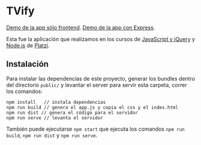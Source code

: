 TVify
=====

[Demo de la app sólo frontend](http://slifszyc.github.io/tvify/).
[Demo de la app con Express](http://tvify.herokuapp.com).

Esta fue la aplicación que realizamos en los cursos de [JavaScript y jQuery](https://platzi.com/jquery) y [Node.js](https://platzi.com/nodejs) de [Platzi](https://platzi.com).

## Instalación

Para instalar las dependencias de este proyecto, generar los bundles dentro del directorio `public/` y levantar el server para servir esta carpeta, correr los comandos:

```
npm install   // instala dependencias
npm run build // genera el app.js y copia el css y el index.html
npm run dist // genera el código para el servidor
npm run serve // levanta el servidor
```

También puede ejecutarse `npm start` que ejecuta los comandos `npm run build`, `npm run dist` y `npm run serve`.
